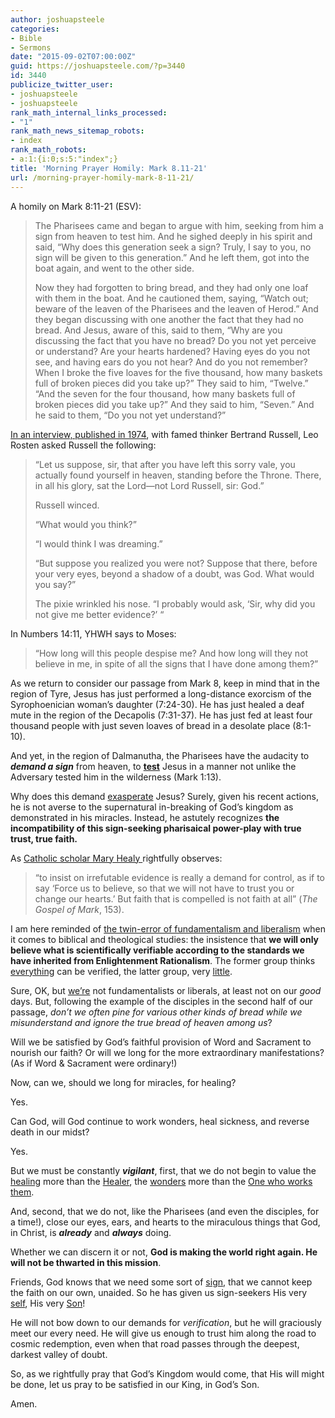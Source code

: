 ```yaml
---
author: joshuapsteele
categories:
- Bible
- Sermons
date: "2015-09-02T07:00:00Z"
guid: https://joshuapsteele.com/?p=3440
id: 3440
publicize_twitter_user:
- joshuapsteele
- joshuapsteele
rank_math_internal_links_processed:
- "1"
rank_math_news_sitemap_robots:
- index
rank_math_robots:
- a:1:{i:0;s:5:"index";}
title: 'Morning Prayer Homily: Mark 8.11-21'
url: /morning-prayer-homily-mark-8-11-21/
---
```


A homily on Mark 8:11-21 (ESV):

> <span class="text Mark-8-11">The Pharisees came and began to argue with him, seeking from him a sign from heaven to test him.</span> <span class="text Mark-8-12" id="en-ESV-24508">And he sighed deeply in his spirit and said, <span class="woj">“Why does this generation seek a sign? Truly, I say to you, no sign will be given to this generation.”</span></span> <span class="text Mark-8-13" id="en-ESV-24509">And he left them, got into the boat again, and went to the other side.</span>
> 
> <span class="text Mark-8-14">Now they had forgotten to bring bread, and they had only one loaf with them in the boat.</span> <span class="text Mark-8-15" id="en-ESV-24511">And he cautioned them, saying, <span class="woj">“Watch out; beware of the leaven of the Pharisees and the leaven of Herod.”</span></span> <span class="text Mark-8-16" id="en-ESV-24512">And they began discussing with one another the fact that they had no bread.</span> <span class="text Mark-8-17" id="en-ESV-24513">And Jesus, aware of this, said to them, <span class="woj">“Why are you discussing the fact that you have no bread? Do you not yet perceive or understand? Are your hearts hardened?</span></span> <span class="text Mark-8-18" id="en-ESV-24514"><span class="woj">Having eyes do you not see, and having ears do you not hear? And do you not remember?</span></span> <span class="text Mark-8-19" id="en-ESV-24515"><span class="woj">When I broke the five loaves for the five thousand, how many baskets full of broken pieces did you take up?”</span> They said to him, “Twelve.”</span> <span class="text Mark-8-20" id="en-ESV-24516"><span class="woj">“And the seven for the four thousand, how many baskets full of broken pieces did you take up?”</span> And they said to him, “Seven.”</span> <span class="text Mark-8-21" id="en-ESV-24517">And he said to them, <span class="woj">“Do you not yet understand?”</span></span>

[In an interview, published in 1974](http://www.unz.org/Pub/SaturdayRev-1974feb23-00025), with famed thinker Bertrand Russell, Leo Rosten asked Russell the following:

> “Let us suppose, sir, that after you have left this sorry vale, you actually found yourself in heaven, standing before the Throne. There, in all his glory, sat the Lord—not Lord Russell, sir: God.”
> 
> Russell winced.
> 
> “What would you think?”
> 
> “I would think I was dreaming.”
> 
> “But suppose you realized you were not? Suppose that there, before your very eyes, beyond a shadow of a doubt, was God. What would you say?”
> 
> The pixie wrinkled his nose. “I probably would ask, ‘Sir, why did you not give me better evidence?’ “

In Numbers 14:11, YHWH says to Moses:

> “How long will this people despise me? And how long will they not believe in me, in spite of all the signs that I have done among them?”

As we return to consider our passage from Mark 8, keep in mind that in the region of Tyre, Jesus has just performed a long-distance exorcism of the Syrophoenician woman’s daughter (7:24-30). He has just healed a deaf mute in the region of the Decapolis (7:31-37). He has just fed at least four thousand people with just seven loaves of bread in a desolate place (8:1-10).

And yet, in the region of Dalmanutha, the Pharisees have the audacity to ***demand a sign*** from heaven, to <span style="text-decoration:underline;">**test**</span> Jesus in a manner not unlike the Adversary tested him in the wilderness (Mark 1:13).

Why does this demand <span style="text-decoration:underline;">exasperate</span> Jesus? Surely, given his recent actions, he is not averse to the supernatural in-breaking of God’s kingdom as demonstrated in his miracles. Instead, he astutely recognizes **the incompatibility of this sign-seeking pharisaical power-play with true trust, true faith.**

As [Catholic scholar Mary Healy ](http://www.catholiccommentaryonsacredscripture.com/volumes-authors/mary-healy/)rightfully observes:

> “to insist on irrefutable evidence is really a demand for control, as if to say ‘Force us to believe, so that we will not have to trust you or change our hearts.’ But faith that is compelled is not faith at all” (*The Gospel of Mark*, 153).

I am here reminded of <span style="text-decoration:underline;">the twin-error of fundamentalism and liberalism</span> when it comes to biblical and theological studies: the insistence that **we will only believe what is scientifically verifiable according to the standards we have inherited from Enlightenment Rationalism**. The former group thinks <span style="text-decoration:underline;">everything</span> can be verified, the latter group, very <span style="text-decoration:underline;">little</span>.

Sure, OK, but <u>we’re</u> not fundamentalists or liberals, at least not on our *good* days. But, following the example of the disciples in the second half of our passage, *don’t we often pine for various other kinds of bread while we misunderstand and ignore the true bread of heaven among us*?

Will we be satisfied by God’s faithful provision of Word and Sacrament to nourish our faith? Or will we long for the more extraordinary manifestations? (As if Word &amp; Sacrament were ordinary!)

Now, can we, should we long for miracles, for healing?

Yes.

Can God, will God continue to work wonders, heal sickness, and reverse death in our midst?

Yes.

But we must be constantly ***vigilant***, first, that we do not begin to value the <span style="text-decoration:underline;">healing</span> more than the <span style="text-decoration:underline;">Healer</span>, the <span style="text-decoration:underline;">wonders</span> more than the <span style="text-decoration:underline;">One who works them</span>.

And, second, that we do not, like the Pharisees (and even the disciples, for a time!), close our eyes, ears, and hearts to the miraculous things that God, in Christ, is ***already*** and ***always*** doing.

Whether we can discern it or not, **God is making the world right again. He will not be thwarted in this mission**.

Friends, God knows that we need some sort of <span style="text-decoration:underline;">sign</span>, that we cannot keep the faith on our own, unaided. So he has given us sign-seekers His very <span style="text-decoration:underline;">self</span>, His very <span style="text-decoration:underline;">Son</span>!

He will not bow down to our demands for *verification*, but he will graciously meet our every need. He will give us enough to trust him along the road to cosmic redemption, even when that road passes through the deepest, darkest valley of doubt.

So, as we rightfully pray that God’s Kingdom would come, that His will might be done, let us pray to be satisfied in our King, in God’s Son.

Amen.